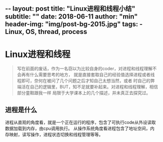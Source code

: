 --
layout:     post
title:      "Linux进程和线程小结"
subtitle:   ""
date:       2018-06-11
author:     "min"
header-img: "img/post-bg-2015.jpg"
tags:
    - Linux, OS, thread, process
---

# Linux进程和线程

> 写在前面的废话，作为一名窃以为比较自身的coder，对进程和线程理解不会再有什么需要思考的地方，
就是直接套取自己的经验值选择进程或者线程即可，奈何在被问了几个问题之后才知自己太想当然，或者
时自己的弊端活在自己的逻辑里，BUT，知不足就要补起来。对进程和线程理解，相信部分童鞋跟我一样
局限于大学课本上的几个描述，并未真正去探究过。

## 进程是什么

进程从直观的角度看，就是一个正在运行的程序，包含了可执行code从外设读取数据加载到内存，由cpu调用执行。
从操作系统角度看进程包含了地址空间，内存映射，读写操作，进程状态切换和线程管理等等。

